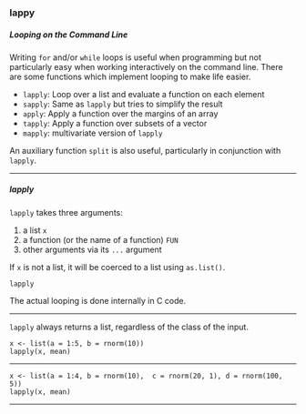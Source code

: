 ### lappy

##### Looping on the Command Line
Writing `for` and/or `while` loops is useful when programming but not particularly easy when working interactively on the command line. There are some functions which implement looping to make life easier.

- `lapply`: Loop over a list and evaluate a function on each element
- `sapply`: Same as `lapply` but tries to simplify the result
- `apply`: Apply a function over the margins of an array
- `tapply`: Apply a function over subsets of a vector
- `mapply`: multivariate version of `lapply`

An auxiliary function `split` is also useful, particularly in conjunction with `lapply`.

---

##### lapply
`lapply` takes three arguments: 

1. a list `x`
2. a function (or the name of a function) `FUN`
3. other arguments via its `...` argument

If `x` is not a list, it will be coerced to a list using `as.list()`.

```
lapply
```

The actual looping is done internally in C code.

---

`lapply` always returns a list, regardless of the class of the input.

```
x <- list(a = 1:5, b = rnorm(10))
lapply(x, mean)
```

---

```
x <- list(a = 1:4, b = rnorm(10),  c = rnorm(20, 1), d = rnorm(100, 5))
lapply(x, mean)
```

---

```

```
